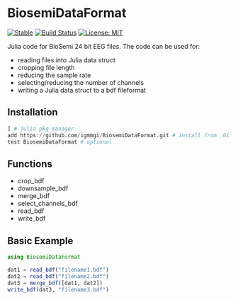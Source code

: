 # BiosemiDataFormat

[![Stable](https://img.shields.io/badge/docs-stable-blue.svg)](https://igmmgi.github.io/BiosemiDataFormat/)
[![Build Status](https://github.com/igmmgi/BiosemiDataFormat/workflows/Documentation/badge.svg)](https://github.com/igmmgi/BiosemiDataFormat/actions)
[![License: MIT](https://img.shields.io/badge/License-MIT-yellow.svg)](https://opensource.org/licenses/MIT)

Julia code for BioSemi 24 bit EEG files. The code can be used for:

- reading files into Julia data struct
- cropping file length
- reducing the sample rate
- selecting/reducing the number of channels
- writing a Julia data struct to a bdf fileformat

## Installation

```julia
] # julia pkg manager
add https://github.com/igmmgi/BiosemiDataFormat.git # install from  GitHub
test BiosemiDataFormat # optional
```

## Functions

- crop_bdf
- downsample_bdf
- merge_bdf
- select_channels_bdf
- read_bdf
- write_bdf

## Basic Example

```julia
using BiosemiDataFormat

dat1 = read_bdf("filename1.bdf")
dat2 = read_bdf("filename2.bdf")
dat3 = merge_bdf([dat1, dat2])
write_bdf(dat3, "filename3.bdf")

```
